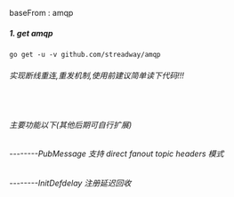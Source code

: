 baseFrom : amqp

##### 1. get amqp
`
go get -u -v github.com/streadway/amqp
`

###### 实现断线重连,重发机制,使用前建议简单读下代码!!!

<br/>

###### 主要功能以下(其他后期可自行扩展)

######  --------PubMessage 支持 direct fanout topic headers 模式

###### --------InitDefdelay 注册延迟回收

